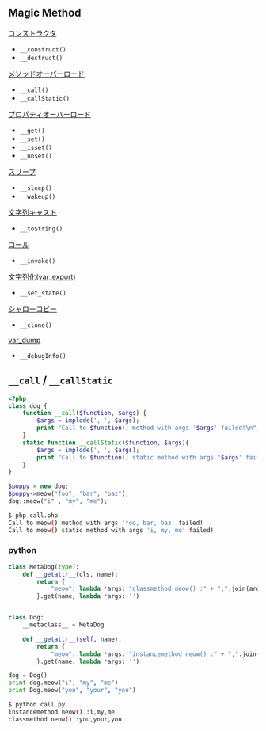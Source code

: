 ## Magic Method

[コンストラクタ](https://secure.php.net/manual/ja/language.oop5.decon.php#object.construct)
-  `__construct()`  
-  `__destruct()`

[メソッドオーバーロード](https://secure.php.net/manual/ja/language.oop5.overloading.php#object.call)
-  `__call()`
-  `__callStatic()`

[プロパティオーバーロード](https://secure.php.net/manual/ja/language.oop5.overloading.php#language.oop5.overloading.members)
-  `__get()`
-  `__set()`
-  `__isset()`
-  `__unset()`


[スリープ](https://secure.php.net/manual/ja/language.oop5.magic.php#object.sleep)

-  `__sleep()`
-  `__wakeup()`

[文字列キャスト](https://secure.php.net/manual/ja/language.oop5.magic.php#object.tostring)

-  `__toString()`

[コール](https://secure.php.net/manual/ja/language.oop5.magic.php#object.invoke)

-  `__invoke()`

[文字列化(var_export)](https://secure.php.net/manual/ja/language.oop5.magic.php#object.invoke)

-  `__set_state()`

[シャローコピー](https://secure.php.net/manual/ja/language.oop5.cloning.php#object.clone)

-  `__clone() `

[var_dump](https://secure.php.net/manual/ja/language.oop5.magic.php#object.debuginfo)
-  `__debugInfo() `


## `__call` / `__callStatic`

~~~php
<?php
class dog {
    function __call($function, $args) {
        $args = implode(', ', $args);
        print "Call to $function() method with args '$args' failed!\n";
    }
    static function __callStatic($function, $args){
        $args = implode(', ', $args);
        print "Call to $function() static method with args '$args' failed!\n";
    }
}

$poppy = new dog;
$poppy->meow("foo", "bar", "baz");
dog::meow("i" , "my", "me");
~~~

~~~bash
$ php call.php
Call to meow() method with args 'foo, bar, baz' failed!
Call to meow() static method with args 'i, my, me' failed!
~~~

### python

~~~py
class MetaDog(type):
    def __getattr__(cls, name):
        return {
            "meow": lambda *args: "classmethod neow() :" + ",".join(args)
        }.get(name, lambda *args: '')


class Dog:
    __metaclass__ = MetaDog

    def __getattr__(self, name):
        return {
            "meow": lambda *args: "instancemethod neow() :" + ",".join(args)
        }.get(name, lambda *args: '')

dog = Dog()
print dog.meow("i", "my", "me")
print Dog.meow("you", "your", "you")
~~~

~~~bash
$ python call.py
instancemethod neow() :i,my,me
classmethod neow() :you,your,you
~~~
